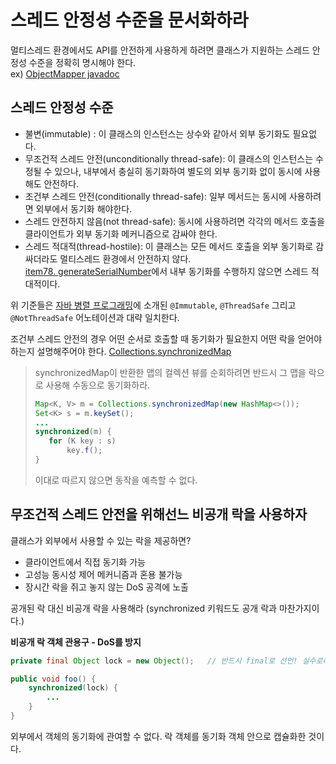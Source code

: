# 스레드 안정성 수준을 문서화하라
멀티스레드 환경에서도 API를 안전하게 사용하게 하려면 클래스가 지원하는 스레드 안정성 수준을 정확히 명시해야 한다.  
ex) [ObjectMapper javadoc](https://fasterxml.github.io/jackson-databind/javadoc/2.7/com/fasterxml/jackson/databind/ObjectMapper.html)

## 스레드 안정성 수준
* 불변(immutable) : 이 클래스의 인스턴스는 상수와 같아서 외부 동기화도 필요없다.
* 무조건적 스레드 안전(unconditionally thread-safe): 이 클래스의 인스턴스는 수정될 수 있으나, 내부에서 충실히 동기화하여 별도의 외부 동기화 없이 동시에 사용해도 안전하다.
* 조건부 스레드 안전(conditionally thread-safe): 일부 메서드는 동시에 사용하려면 외부에서 동기화 해야한다.
* 스레드 안전하지 않음(not thread-safe): 동시에 사용하려면 각각의 메서드 호출을 클라이언트가 외부 동기화 메커니즘으로 감싸야 한다.
* 스레드 적대적(thread-hostile): 이 클래스는 모든 메서드 호출을 외부 동기화로 감싸더라도 멀티스레드 환경에서 안전하지 않다.  
  [item78. generateSerialNumber](https://github.com/donggyu04/ej3/tree/master/chapter11/item78)에서 내부 동기화를 수행하지 않으면 스레드 적대적이다.

위 기준들은 [자바 병렬 프로그래밍](http://www.yes24.com/Product/goods/3015162)에 소개된 `@Immutable`, `@ThreadSafe` 그리고 `@NotThreadSafe` 어노테이션과 대략 일치한다.

조건부 스레드 안전의 경우 어떤 순서로 호출할 때 동기화가 필요한지 어떤 락을 얻어야하는지 설명해주어야 한다.
[Collections.synchronizedMap](https://docs.oracle.com/javase/8/docs/api/java/util/Collections.html)


>synchronizedMap이 반환한 맵의 컬렉션 뷰를 순회하려면 반드시 그 맵을 락으로 사용해 수동으로 동기화하라.
>```java
>Map<K, V> m = Collections.synchronizedMap(new HashMap<>());
>Set<K> s = m.keySet();
>...
>synchronized(m) {
>    for (K key : s) 
>        key.f();
>}
>```
>이대로 따르지 않으면 동작을 예측할 수 없다.

## 무조건적 스레드 안전을 위해선느 비공개 락을 사용하자
클래스가 외부에서 사용할 수 있는 락을 제공하면?
* 클라이언트에서 직접 동기화 가능
* 고성능 동시성 제어 메커니즘과 혼용 불가능
* 장시간 락을 쥐고 놓지 않는 DoS 공격에 노출

공개된 락 대신 비공개 락을 사용해라 (synchronized 키워드도 공개 락과 마찬가지이다.)

**비공개 락 객체 관용구 - DoS를 방지**
```java
private final Object lock = new Object();   // 반드시 final로 선언! 실수로라도 락이 변경된다면 알 수 없는 결과를 초래할 것이다.

public void foo() {
    synchronized(lock) {
        ...
    }
}
```
외부에서 객체의 동기화에 관여할 수 없다. 락 객체를 동기화 객체 안으로 캡슐화한 것이다.
